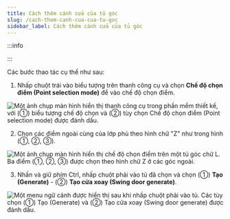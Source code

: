 ```yaml
---
title: Cách thêm cánh cửa của tủ góc
slug: /cach-them-canh-cua-cua-tu-goc
sidebar_label: Cách thêm cánh cửa của tủ góc
---
```


:::info

:::

Các bước thao tác cụ thể như sau:

1. Nhấp chuột trái vào biểu tượng trên thanh công cụ và chọn **Chế độ chọn điểm (Point selection mode)** để vào chế độ chọn điểm.

![Một ảnh chụp màn hình hiển thị thanh công cụ trong phần mềm thiết kế, với (①) biểu tượng chế độ chọn và (②) tùy chọn Chế độ chọn điểm (Point selection mode) được đánh dấu.](https://storage.googleapis.com/jegavn_kb/image_jegavn/293.1.png)

2. Chọn các điểm ngoài cùng của lớp phủ theo hình chữ "Z" như trong hình (①, ②, ③).

![Một ảnh chụp màn hình hiển thị chế độ chọn điểm trên một tủ góc chữ L. Ba điểm (①, ②, ③) được chọn theo hình chữ Z ở các góc ngoài.](https://storage.googleapis.com/jegavn_kb/image_jegavn/293.2.png)

3. Nhấn và giữ phím Ctrl, nhấp chuột phải vào tủ đã chọn và chọn (①) **Tạo (Generate)** - (②) **Tạo cửa xoay (Swing door generate)**.

![Một menu ngữ cảnh được hiển thị sau khi nhấp chuột phải vào tủ. Các tùy chọn (①) Tạo (Generate) và (②) Tạo cửa xoay (Swing door generate) được đánh dấu.](https://storage.googleapis.com/jegavn_kb/image_jegavn/293.3.png)